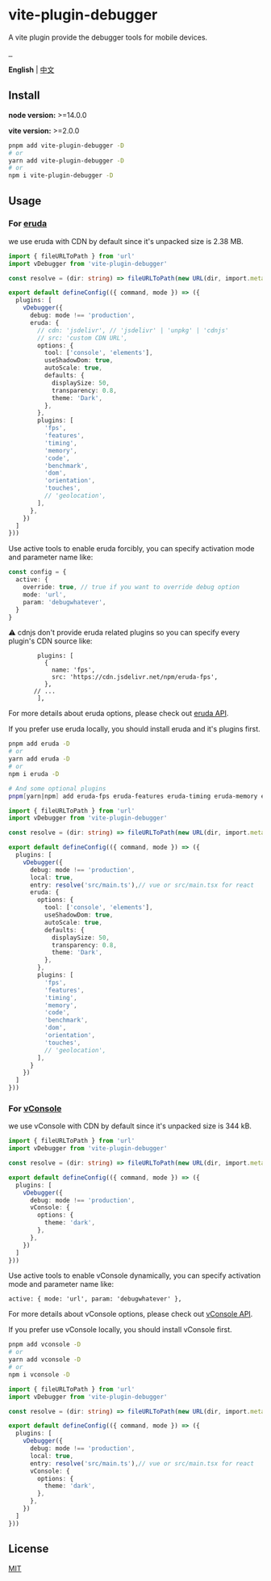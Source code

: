 # vite-plugin-debugger

A vite plugin provide the debugger tools for mobile devices.

<a href="https://npmjs.com/package/vite-plugin-debugger" target="\_parent">
  <img alt="" src="https://img.shields.io/npm/dm/vite-plugin-debugger.svg" />
</a><a href="https://www.npmjs.com/package/vite-plugin-debugger">
  <img src="https://badgen.net/npm/v/vite-plugin-debugger" alt="">
</a><a href="https://github.com/jaderd-jh/vite-plugin-debugger" target="\_parent">
  <img alt="" src="https://img.shields.io/github/stars/jaderd-jh/vite-plugin-debugger.svg?style=social&label=Star" />
</a>

**English** | [中文](./README.zh_CN.md)

## Install

**node version:** >=14.0.0

**vite version:** >=2.0.0

```bash
pnpm add vite-plugin-debugger -D
# or
yarn add vite-plugin-debugger -D
# or
npm i vite-plugin-debugger -D
```

## Usage

### For [eruda](https://github.com/liriliri/eruda)

we use eruda with CDN by default since it's unpacked size is 2.38 MB.

```typescript
import { fileURLToPath } from 'url'
import vDebugger from 'vite-plugin-debugger'

const resolve = (dir: string) => fileURLToPath(new URL(dir, import.meta.url))

export default defineConfig(({ command, mode }) => ({
  plugins: [
    vDebugger({
      debug: mode !== 'production',
      eruda: {
        // cdn: 'jsdelivr', // 'jsdelivr' | 'unpkg' | 'cdnjs'
        // src: 'custom CDN URL',
        options: {
          tool: ['console', 'elements'],
          useShadowDom: true,
          autoScale: true,
          defaults: {
            displaySize: 50,
            transparency: 0.8,
            theme: 'Dark',
          },
        },
        plugins: [
          'fps',
          'features',
          'timing',
          'memory',
          'code',
          'benchmark',
          'dom',
          'orientation',
          'touches',
          // 'geolocation',
        ],
      },
    })
  ]
}))
```

Use active tools to enable eruda forcibly, you can specify activation mode and parameter name like:
```typescript
const config = {
  active: {
    override: true, // true if you want to override debug option
    mode: 'url',
    param: 'debugwhatever',
  }
}
```
⚠ cdnjs don't provide eruda related plugins so you can specify every plugin's CDN source like:

```
        plugins: [
          {
            name: 'fps',
            src: 'https://cdn.jsdelivr.net/npm/eruda-fps',
          },
       // ...
        ],
```

For more details about eruda options, please check
out [eruda API](https://github.com/liriliri/eruda/blob/master/doc/API.md).

If you prefer use eruda locally, you should install eruda and it's plugins first.

```bash
pnpm add eruda -D
# or
yarn add eruda -D
# or
npm i eruda -D

# And some optional plugins
pnpm[yarn|npm] add eruda-fps eruda-features eruda-timing eruda-memory eruda-code eruda-benchmark eruda-dom eruda-orientation eruda-touches eruda-geolocation -D
```

```typescript
import { fileURLToPath } from 'url'
import vDebugger from 'vite-plugin-debugger'

const resolve = (dir: string) => fileURLToPath(new URL(dir, import.meta.url))

export default defineConfig(({ command, mode }) => ({
  plugins: [
    vDebugger({
      debug: mode !== 'production',
      local: true,
      entry: resolve('src/main.ts'),// vue or src/main.tsx for react
      eruda: {
        options: {
          tool: ['console', 'elements'],
          useShadowDom: true,
          autoScale: true,
          defaults: {
            displaySize: 50,
            transparency: 0.8,
            theme: 'Dark',
          },
        },
        plugins: [
          'fps',
          'features',
          'timing',
          'memory',
          'code',
          'benchmark',
          'dom',
          'orientation',
          'touches',
          // 'geolocation',
        ],
      }
    })
  ]
}))
```

### For [vConsole](https://github.com/Tencent/vConsole)

we use vConsole with CDN by default since it's unpacked size is 344 kB.

```typescript
import { fileURLToPath } from 'url'
import vDebugger from 'vite-plugin-debugger'

const resolve = (dir: string) => fileURLToPath(new URL(dir, import.meta.url))

export default defineConfig(({ command, mode }) => ({
  plugins: [
    vDebugger({
      debug: mode !== 'production',
      vConsole: {
        options: {
          theme: 'dark',
        },
      },
    })
  ]
}))
```

Use active tools to enable vConsole dynamically, you can specify activation mode and parameter name like:

    active: { mode: 'url', param: 'debugwhatever' },

For more details about vConsole options, please check
out [vConsole API](https://github.com/Tencent/vConsole/blob/dev/doc/public_properties_methods.md).

If you prefer use vConsole locally, you should install vConsole first.

```bash
pnpm add vconsole -D
# or
yarn add vconsole -D
# or
npm i vconsole -D
```

```typescript
import { fileURLToPath } from 'url'
import vDebugger from 'vite-plugin-debugger'

const resolve = (dir: string) => fileURLToPath(new URL(dir, import.meta.url))

export default defineConfig(({ command, mode }) => ({
  plugins: [
    vDebugger({
      debug: mode !== 'production',
      local: true,
      entry: resolve('src/main.ts'),// vue or src/main.tsx for react
      vConsole: {
        options: {
          theme: 'dark',
        },
      },
    })
  ]
}))
```

## License

[MIT](LICENSE)

